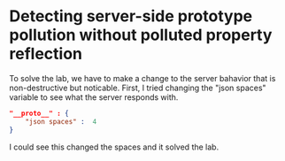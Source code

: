 # Detecting server-side prototype pollution without polluted property reflection
To solve the lab, we have to make a change to the server bahavior that is non-destructive but noticable. First, I tried changing the "json spaces" variable to see what the server responds with.
```json
"__proto__" : {
    "json spaces" :  4
}
```
I could see this changed the spaces and it solved the lab.
